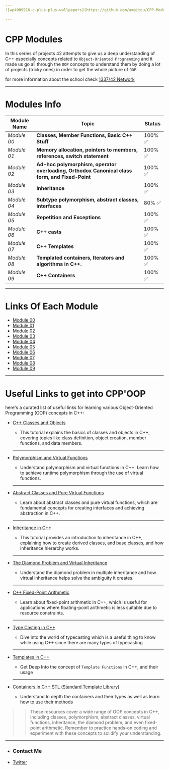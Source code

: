 ```yaml
---
![wp4009916-c-plus-plus-wallpapers](https://github.com/amaitou/CPP-Modules/assets/49293816/a37d8454-fada-44a5-868e-5291f419093a)

---
```

# CPP Modules

In this series of projects 42 attempts to give us a deep understanding of C++ especially concepts related to `Object-Oriented Programming` and it made us go all through the `OOP` concepts to understand them by doing a lot of projects (tricky ones) in order to get the whole picture of `OOP`.

for more information about the school check [1337/42 Network](https://github.com/amaitou/1337)

---

# Modules Info

| Module Name | Topic                                                   | Status |
| ----------- | ------------------------------------------------------------- | -------- |
| _Module 00_   | **Classes, Member Functions, Basic C++ Stuff**	|100% ✅ |
| _Module 01_   | **Memory allocation, pointers to members, references, switch statement**	| 100% ✅ |
| _Module 02_   | **Ad-hoc polymorphism, operator overloading, Orthodox Canonical class form, and Fixed-Point**	| 100% ✅ |
| _Module 03_   | **Inheritance**       | 100% ✅ |
| _Module 04_   | **Subtype polymorphism, abstract classes, interfaces**	| 80% ✅  |
| _Module 05_	| **Repetition and Exceptions**	| 100% ✅
| _Module 06_	| **C++ casts**	| 100% ✅
| _Module 07_	| **C++ Templates**	| 100% ✅ |
| _Module 08_	| **Templated containers, Iterators and algorithms in C++.**	| 100% ✅ |
| _Module 09_	| **C++ Containers**	| 100% ✅ |

---

# Links Of Each Module

- [Module 00](https://github.com/amaitou/CPP-Modules/tree/master/Module-00)
- [Module 01](https://github.com/amaitou/CPP-Modules/tree/master/Module-01)
- [Module 02](https://github.com/amaitou/CPP-Modules/tree/master/Module-02)
- [Module 03](https://github.com/amaitou/CPP-Modules/tree/master/Module-03)
- [Module 04](https://github.com/amaitou/CPP-Modules/tree/master/Module-04)
- [Module 05](https://github.com/amaitou/CPP-Modules/tree/master/Module-05)
- [Module 06](https://github.com/amaitou/CPP-Modules/tree/master/Module-06)
- [Module 07](https://github.com/amaitou/CPP-Modules/tree/master/Module-07)
- [Module 08](https://github.com/amaitou/CPP-Modules/tree/master/Module-08)
- [Module 09](https://github.com/amaitou/CPP-Modules/tree/master/Module-09)

---

# Useful Links to get into CPP'OOP

here's a curated list of useful links for learning various Object-Oriented Programming (OOP) concepts in C++:

- [C++ Classes and Objects](https://www.geeksforgeeks.org/c-classes-and-objects/)
	- This tutorial explains the basics of classes and objects in C++, covering topics like class definition, object creation, member functions, and data members.
	---
- [Polymorphism and Virtual Functions](https://www.tutorialspoint.com/cplusplus/cpp_polymorphism.htm)
	-  Understand polymorphism and virtual functions in C++. Learn how to achieve runtime polymorphism through the use of virtual functions.
	---
- [Abstract Classes and Pure Virtual Functions](https://www.geeksforgeeks.org/pure-virtual-functions-and-abstract-classes/)
	- Learn about abstract classes and pure virtual functions, which are fundamental concepts for creating interfaces and achieving abstraction in C++.
	---
- [Inheritance in C++](https://www.learncpp.com/cpp-tutorial/111-introduction-to-inheritance/)
	- This tutorial provides an introduction to inheritance in C++, explaining how to create derived classes, and base classes, and how inheritance hierarchy works.
	---
- [The Diamond Problem and Virtual Inheritance](https://www.geeksforgeeks.org/multiple-inheritance-in-c/)
	- Understand the diamond problem in multiple inheritance and how virtual inheritance helps solve the ambiguity it creates.
	---
- [C++ Fixed-Point Arithmetic](https://embeddedartistry.com/blog/2018/07/12/simple-fixed-point-conversion-in-c/)
	-  Learn about fixed-point arithmetic in C++, which is useful for applications where floating-point arithmetic is less suitable due to resource constraints.
	---
- [Type Casting in C++](https://www.prepbytes.com/blog/cpp-programming/type-casting-in-cpp/#:~:text=Type%20casting%20in%20C%2B%2B%20refers,requires%20a%20different%20data%20type.)
	- Dive into the world of typecasting which is a useful thing to know while using C++ since there are many types of typecasting
	---

- [Templates in C++](https://www.geeksforgeeks.org/templates-cpp/)
	- Get Deep Into the concept of `Template Functions` in C++, and their usage

	---

- [Containers in C++ STL (Standard Template Library)](https://www.geeksforgeeks.org/containers-cpp-stl/)
	- Understand In depth the containers and their types as well as learn how to use their methods

>> These resources cover a wide range of OOP concepts in C++, including classes, polymorphism, abstract classes, virtual functions, inheritance, the diamond problem, and even fixed-point arithmetic. Remember to practice hands-on coding and experiment with these concepts to solidify your understanding.

---

- ### **Contact Me**

* [Twitter][_1]

[_1]: https://twitter.com/amait0u
